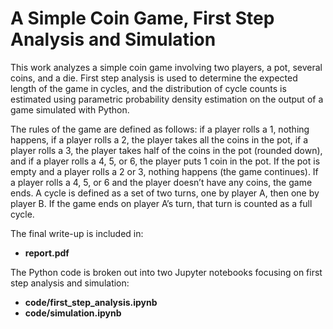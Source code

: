 # A Simple Coin Game, First Step Analysis and Simulation
This work analyzes a simple coin game involving two players, a pot, several coins, and a die. First step analysis is used to determine the expected length of the game in cycles, and the distribution of cycle counts is estimated using parametric probability density estimation on the output of a game simulated with Python. 

The rules of the game are defined as follows: if a player rolls a 1, nothing happens, if a player rolls a 2, the player takes all the coins in the pot, if a player rolls a 3, the player takes half of the coins in the pot (rounded down), and if a player rolls a 4, 5, or 6, the player puts 1 coin in the pot. If the pot is empty and a player rolls a 2 or 3, nothing happens (the game continues). If a player rolls a 4, 5, or 6 and the player doesn’t have any coins, the game ends. A cycle is defined as a set of two turns, one by player A, then one by player B. If the game ends on player A’s turn, that turn is counted as a full cycle. 

The final write-up is included in: <br>
* **report.pdf** 

The Python code is broken out into two Jupyter notebooks focusing on first step analysis and simulation:<br>
* **code/first_step_analysis.ipynb** <br>
* **code/simulation.ipynb**
